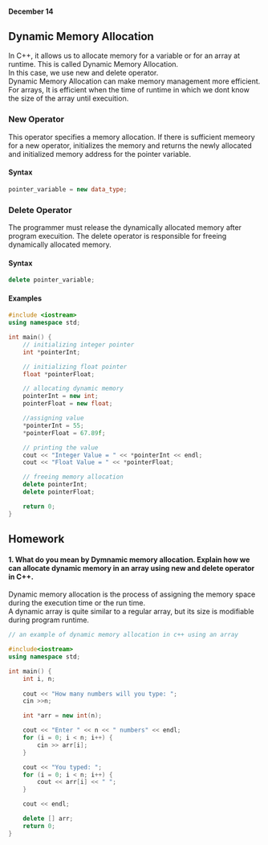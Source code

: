 #### December 14

## Dynamic Memory Allocation

In C++, it allows us to allocate memory for a variable or for an array at runtime. This is called Dynamic Memory Allocation. <br/>
In this case, we use new and delete operator. <br/> Dynamic Memory Allocation can make memory management more efficient. <br/>
For arrays, It is efficient when the time of runtime in which we dont know the size of the array until execuition. 

### New Operator

This operator specifies a memory allocation. If there is sufficient memeory for a new operator, initializes the memory and returns the newly allocated and initialized memory address for the pointer variable. 

#### Syntax

```cpp
pointer_variable = new data_type;
```

### Delete Operator

The programmer must release the dynamically allocated memory after program execuition. The delete operator is responsible for freeing dynamically allocated memory. 

#### Syntax

```cpp
delete pointer_variable;
```

#### Examples

```cpp
#include <iostream>
using namespace std;

int main() {
    // initializing integer pointer
    int *pointerInt;

    // initializing float pointer
    float *pointerFloat;

    // allocating dynamic memory
    pointerInt = new int;
    pointerFloat = new float;

    //assigning value
    *pointerInt = 55;
    *pointerFloat = 67.89f;

    // printing the value
    cout << "Integer Value = " << *pointerInt << endl;
    cout << "Float Value = " << *pointerFloat;

    // freeing memory allocation
    delete pointerInt;
    delete pointerFloat;

    return 0;
}
```

## Homework

#### 1. What do you mean by Dymnamic memory allocation. Explain how we can allocate dynamic memory in an array using new and delete operator in C++.
Dynamic memory allocation is the process of assigning the memory space during the execution time or the run time.
<br/> A dynamic array is quite similar to a regular array, but its size is modifiable during program runtime.


```cpp
// an example of dynamic memory allocation in c++ using an array

#include<iostream>
using namespace std;

int main() {
	int i, n;
    
	cout << "How many numbers will you type: ";
	cin >>n;

	int *arr = new int(n);

	cout << "Enter " << n << " numbers" << endl;
	for (i = 0; i < n; i++) {
		cin >> arr[i];
	}

	cout << "You typed: ";
	for (i = 0; i < n; i++) {
		cout << arr[i] << " ";
	}

	cout << endl;

	delete [] arr;
	return 0;
}
```

